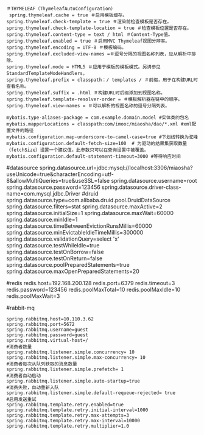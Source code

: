```
＃THYMELEAF（ThymeleafAutoConfiguration）
 spring.thymeleaf.cache = true ＃启用模板缓存。
spring.thymeleaf.check-template = true ＃渲染前检查模板是否存在。
spring.thymeleaf.check-template-location = true ＃检查模板位置是否存在。
spring.thymeleaf.content-type = text / html ＃Content-Type值。
spring.thymeleaf.enabled = true ＃启用MVC Thymeleaf视图分辨率。
spring.thymeleaf.encoding = UTF-8 ＃模板编码。
spring.thymeleaf.excluded-view-names =＃逗号分隔的视图名称列表，应从解析中排除。
spring.thymeleaf.mode = HTML5 ＃应用于模板的模板模式。另请参见StandardTemplateModeHandlers。
spring.thymeleaf.prefix = classpath：/ templates / ＃前缀，用于在构建URL时查看名称。
spring.thymeleaf.suffix = .html ＃构建URL时后缀添加到视图名称。
spring.thymeleaf.template-resolver-order = ＃模板解析器在链中的顺序。
spring.thymeleaf.view-names = ＃可以解析的视图名称的逗号分隔列表。
```

```
mybatis.type-aliases-package = com.example.domain.model #实体类的包名
mybatis.mapperLocations = classpath:com/imooc/miaosha/dao/*.xml #xml配置文件的路径
mybatis.configuration.map-underscore-to-camel-case=true #下划线转换为驼峰
mybatis.configuration.default-fetch-size=100  #	为驱动的结果集获取数量（fetchSize）设置一个建议值。此参数只可以在查询设置中被覆盖。
mybatis.configuration.default-statement-timeout=3000 #等待响应时间
```

#datasource
spring.datasource.url=jdbc:mysql://localhost:3306/miaosha?useUnicode=true&characterEncoding=utf-8&allowMultiQueries=true&useSSL=false
spring.datasource.username=root
spring.datasource.password=123456
spring.datasource.driver-class-name=com.mysql.jdbc.Driver
#druid
spring.datasource.type=com.alibaba.druid.pool.DruidDataSource
spring.datasource.filters=stat
spring.datasource.maxActive=2
spring.datasource.initialSize=1
spring.datasource.maxWait=60000
spring.datasource.minIdle=1
spring.datasource.timeBetweenEvictionRunsMillis=60000
spring.datasource.minEvictableIdleTimeMillis=300000
spring.datasource.validationQuery=select 'x'
spring.datasource.testWhileIdle=true
spring.datasource.testOnBorrow=false
spring.datasource.testOnReturn=false
spring.datasource.poolPreparedStatements=true
spring.datasource.maxOpenPreparedStatements=20

#redis
redis.host=192.168.200.128
redis.port=6379
redis.timeout=3
redis.password=123456
redis.poolMaxTotal=10
redis.poolMaxIdle=10
redis.poolMaxWait=3

#rabbit-mq

```
spring.rabbitmq.host=10.110.3.62
spring.rabbitmq.port=5672
spring.rabbitmq.username=guest
spring.rabbitmq.password=guest
spring.rabbitmq.virtual-host=/
#消费者数量
spring.rabbitmq.listener.simple.concurrency= 10
spring.rabbitmq.listener.simple.max-concurrency= 10
#消费者每次从队列获取的消息数量
spring.rabbitmq.listener.simple.prefetch= 1
#消费者自动启动
spring.rabbitmq.listener.simple.auto-startup=true
#消费失败，自动重新入队
spring.rabbitmq.listener.simple.default-requeue-rejected= true
#启用发送重试
spring.rabbitmq.template.retry.enabled=true 
spring.rabbitmq.template.retry.initial-interval=1000 
spring.rabbitmq.template.retry.max-attempts=3
spring.rabbitmq.template.retry.max-interval=10000
spring.rabbitmq.template.retry.multiplier=1.0

```

